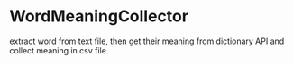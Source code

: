 # WordMeaningCollector
extract word from text file, then get their meaning from dictionary API and collect meaning in csv file.
